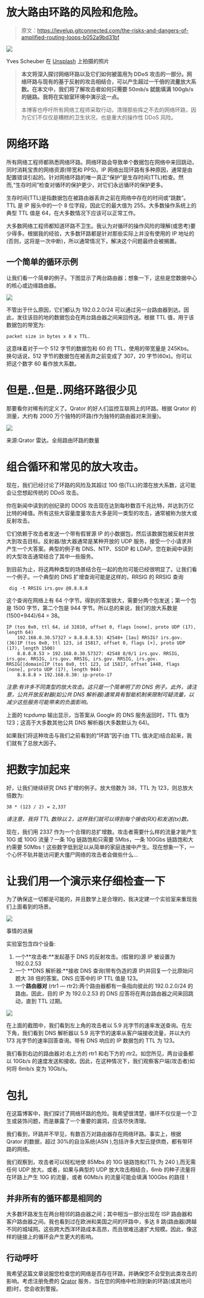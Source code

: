 # 放大路由环路的风险和危险。

> 原文：<https://levelup.gitconnected.com/the-risks-and-dangers-of-amplified-routing-loops-b052a9bd31bf>

![](img/fee48258903ef40c29eb72646529bc71.png)

Yves Scheuber 在 [Unsplash](https://unsplash.com?utm_source=medium&utm_medium=referral) 上拍摄的照片

> **本文将深入探讨网络环路以及它们如何被滥用为 DDoS 攻击的一部分。网络环路与现有的基于反射的攻击相结合，可以产生超过一千倍的流量放大系数。在本文中，我们将了解攻击者如何只需要 50mb/s 就能填满 100gb/s 的链路。我将在实验室环境中演示这一点。**
> 
> 本博客也呼吁所有网络工程师采取行动，清理那些挥之不去的网络环路，因为它们不仅仅是糟糕的卫生状况，也是重大的操作性 DDoS 风险。

# 网络环路

所有网络工程师都熟悉网络环路。网络环路会导致单个数据包在网络中来回跳动，同时消耗宝贵的网络资源(带宽和 PPS)。IP 网络出现环路有多种原因，通常是由配置错误引起的。针对网络环路的唯一真正“保护”是生存时间(TTL)检查。然而,“生存时间”检查对循环的保护更少，对它们永远循环的保护更多。

生存时间(TTL)是指数据包在被路由器丢弃之前在网络中存在的时间或“跳数”。TTL 是 IP 报头中的一个 8 位字段，因此它的最大值为 255。大多数操作系统上的典型 TTL 值是 64，在大多数情况下应该可以正常工作。

大多数网络工程师都知道环路不卫生。我认为对循环的操作风险的理解(或思考)要少得多。根据我的经验，大多数环路都是针对那些实际上并没有使用的 IP 地址的(否则，这将是一次中断)，所以通常情况下，解决这个问题最终会被搁置。

## 一个简单的循环示例

让我们看一个简单的例子。下图显示了两台路由器；想象一下，这些是您数据中心的核心或边缘路由器。

![](img/d1e489c7f99b80dd10b114c795743095.png)

不管出于什么原因，它们都认为 192.0.2.0/24 可以通过另一台路由器到达。因此，发往该目的地的数据包会在两台路由器之间来回传送。根据 TTL 值，用于该数据包的带宽为:

```
packet size in bytes x 8 x TTL. 
```

这意味着对于一个 512 字节的数据包和 60 的 TTL，使用的带宽量是 245Kbs。换句话说，512 字节的数据包在被丢弃之前变成了 307，20 字节(60x)。你可以把这个数字 60 看作放大系数。

# 但是..但是..网络环路很少见

那要看你对稀有的定义了。Qrator 的好人们监控互联网上的环路。根据 Qrator 的测量，大约有 2000 万个独特的环路(作为独特的路由器对来测量)。

![](img/847f81f5ac6bb5496be4d8901c02fbe2.png)

来源:Qrator 雷达。全局路由环路的数量

# 组合循环和常见的放大攻击。

现在，我们已经讨论了环路的风险及其超过 100 倍(TLL)的潜在放大系数，这可能会让您想起传统的 DDoS 攻击。

你在新闻中读到的创纪录的 DDOS 攻击现在达到每秒数百千兆比特，并达到万亿比特的峰值。所有这些大容量度量攻击大多是同一类型的攻击，通常被称为放大或反射攻击。

它们依赖于攻击者发送一个带有假冒源 IP 的小数据包，然后该数据包被反射并放大到攻击目标。反射器/放大器通常是某种开放的 UDP 服务，接受一个小请求并产生一个大答案。典型的例子有 DNS、NTP、SSDP 和 LDAP。您在新闻中读到的大型攻击通常结合了其中一些服务。

到目前为止，将这两种类型的场景结合在一起的危险可能已经很明显了。让我们看一个例子。一个典型的 DNS 扩增查询可能是这样的，RRSIG 的 RRSIG 查询

```
 dig -t RRSIG irs.gov @8.8.8.8
```

这个查询在网络上有 64 个字节。得到的答案很大，需要分两个包发送；第一个包是 1500 字节，第二个包是 944 字节。所以总的来说，我们的放大系数是(1500+944)/64 = 38。

```
IP (tos 0x0, ttl 64, id 32810, offset 0, flags [none], proto UDP (17), length 64)
    192.168.0.30.57327 > 8.8.8.8.53: 42548+ [1au] RRSIG? irs.gov. (36)IP (tos 0x0, ttl 123, id 15817, offset 0, flags [+], proto UDP (17), length 1500)
    8.8.8.8.53 > 192.168.0.30.57327: 42548 8/0/1 irs.gov. RRSIG, irs.gov. RRSIG, irs.gov. RRSIG, irs.gov. RRSIG, irs.gov. RRSIG[|domain]IP (tos 0x0, ttl 123, id 15817, offset 1448, flags [none], proto UDP (17), length 944)
    8.8.8.8 > 192.168.0.30: ip-proto-17
```

*注意:有许多不同类型的放大攻击。这只是一个简单明了的 DNS 例子。此外，请注意，公共开放反射器(如公共 DNS 解析器)通常具有智能机制来限制可疑流量，以减少这些服务可能带来的负面影响。*

上面的 tcpdump 输出显示，当答案从 Google 的 DNS 服务返回时，TTL 值为 123；这高于大多数其他公共 DNS 解析器(大多数默认为 64)。

如果我们将这种攻击与我们之前看到的“环路”因子(由 TTL 值决定)结合起来，我们就有了总放大因子。

# 把数字加起来

好，让我们继续研究 DNS 扩增的例子。放大倍数为 38，TTL 为 123，则总放大倍数为:

```
38 * (123 / 2) = 2,337
```

*请注意，我将 TTL 数除以 2，这样我们就可以得到每个接收(RX)和发送(tx)数。*

现在，我们用 2337 作为一个合理的总扩增数。攻击者需要什么样的流量才能产生 10G 或 100G 流量？一条 10g 链路饱和只需要 5Mbs，一条 100Gbs 链路饱和大约需要 50Mbs！这些数字低到足以从简单的家庭连接中产生。现在想象一下，一个心怀不轨并能访问更大僵尸网络的攻击者会做些什么…

# 让我们用一个演示来仔细检查一下

为了确保这一切都是可能的，并且数学上是合理的，我决定建一个实验室来重现我们上面看到的场景。

![](img/5867bc0a85206547b53fefef035d4f28.png)

事情的进展

实验室包含四个设备:

1.  一个**攻击者:**发起基于 DNS 的反射攻击。(假冒的)源 IP 被设置为 192.0.2.53
2.  一个 **DNS 解析器:**接收 DNS 查询(带有伪造的源 IP)并回复一个比原始问题大 38 倍的答案。DNS 应答中的 IP TTL 值是 123。
3.  一个**路由器对** (rtr1 — rtr2):两个路由器都有一条指向彼此的 192.0.2.0/24 的路由。因此，目的 IP 为 192.0.2.53 的 DNS 应答将在两台路由器之间来回跳动，直到 TTL 过期。

![](img/456c639a6b3f07f55123932cc3c026e7.png)

在上面的截图中，我们看到左上角的攻击者以 5.9 兆字节的速率发送查询。在左下角，我们看到 DNS 解析器以 5.9 兆字节的速率从客户端接收流量，并以大约 173 兆字节的速率回答查询。带有 DNS 响应的 IP 数据包的 TTL 为 123。

我们看到右边的路由器对:右上方的 rtr1 和右下方的 rtr2。如您所见，两台设备都以 10Gb/s 的速度发送和接收。因此，在这种情况下，我们观察客户端(攻击者)如何将 6mb/s 变为 10Gb/s。

# 包扎

在这篇博客中，我们探讨了网络环路的危险。我希望很清楚，循环不仅仅是一个卫生或装饰问题，而是暴露了一个重要的漏洞，应该尽快清理。

我们看到，环路并不罕见，有数百万对路由器存在网络环路。事实上，根据 Qrator 的数据，超过 30%的自治系统(ASN ),包括许多大型云提供商，都有带环路的网络。

我们观察到，攻击者可以轻松地使 85Mbs 的 10G 链路饱和(TTL 为 240 ),而无需任何 UDP 放大。或者，如果与典型的 UDP 放大攻击相结合，6mb 的种子流量将在环路上产生 10G 的流量，或者 60Mb/s 的流量可能会填满 100Gbs 的路径！

## 并非所有的循环都是相同的

大多数环路发生在两台相邻的路由器之间；其中相当一部分出现在 ISP 路由器和客户路由器之间。我也看到过在欧洲和美国之间的环路中，多达 8 跳(路由器)跨越不同的城域网。这些跨大西洋环路成本高昂，而且很难迅速扩大规模。因此，像这样的链接上的循环会产生更大的影响。

## 行动呼吁

我希望这篇文章说服您检查您的网络是否存在环路，并确保您不会受到此类攻击的影响。考虑注册免费的 [Qrator](https://radar.qrator.net/) 服务，当在您的网络中检测到新的环路(或其他问题)时，您会收到警报。
